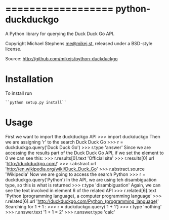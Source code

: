 ==================
python-duckduckgo
==================

A Python library for querying the Duck Duck Go API.

Copyright Michael Stephens <me@mikej.st>, released under a BSD-style license.

Source: http://github.com/mikejs/python-duckduckgo

Installation
============

To install run

    ``python setup.py install``

Usage
=====
First we want to import the duckduckgo API
    >>> import duckduckgo
Then we are assigning 'r' to the search Duck Duck Go 
    >>> r = duckduckgo.query('Duck Duck Go')
    >>> r.type
    'answer'
Since we are accessing the results part of the Duck Duck Go API, if we set the element to 0 we can see this: 
    >>> r.results[0].text
    'Official site'
    >>> r.results[0].url
    'http://duckduckgo.com/'
    >>> r.abstract.url
    'http://en.wikipedia.org/wiki/Duck_Duck_Go'
    >>> r.abstract.source
    'Wikipedia'
Now we are going to access the search Python
    >>> r = duckduckgo.query('Python')
In the API, we are using teh disambiguation type, so this is what is returned 
    >>> r.type
    'disambiguation'
Again, we can see the text involved in element 6 of the related API 
    >>> r.related[6].text
    'Python (programming language), a computer programming language'
    >>> r.related[6].url
    'http://duckduckgo.com/Python_(programming_language)'
Searching for 1 + 1 : 
    >>> r = duckduckgo.query('1 + 1')
    >>> r.type
    'nothing'
    >>> r.answer.text
    '1 + 1 = 2'
    >>> r.answer.type
    'calc'
